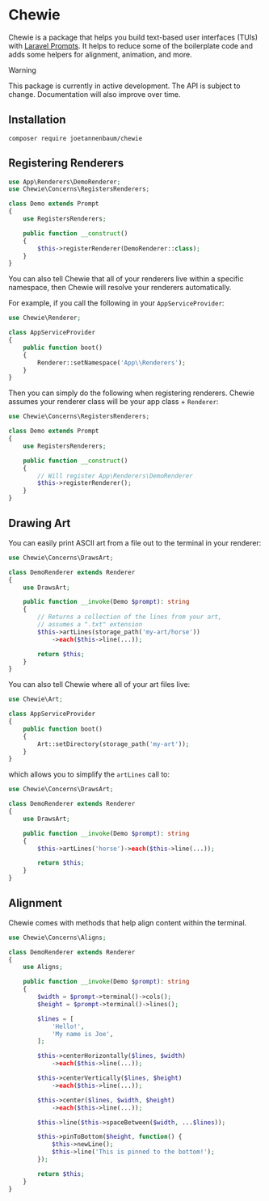 # Chewie

Chewie is a package that helps you build text-based user interfaces (TUIs) with [Laravel Prompts](https://laravel.com/docs/prompts). It helps to reduce some of the boilerplate code and adds some helpers for alignment, animation, and more.

> [!WARNING]
> This package is currently in active development. The API is subject to change. Documentation will also improve over time.

## Installation

```
composer require joetannenbaum/chewie
```

## Registering Renderers

```php
use App\Renderers\DemoRenderer;
use Chewie\Concerns\RegistersRenderers;

class Demo extends Prompt
{
    use RegistersRenderers;

    public function __construct()
    {
        $this->registerRenderer(DemoRenderer::class);
    }
}
```

You can also tell Chewie that all of your renderers live within a specific namespace, then Chewie will resolve your renderers automatically.

For example, if you call the following in your `AppServiceProvider`:

```php
use Chewie\Renderer;

class AppServiceProvider
{
    public function boot()
    {
        Renderer::setNamespace('App\\Renderers');
    }
}
```

Then you can simply do the following when registering renderers. Chewie assumes your renderer class will be your app class + `Renderer`:

```php
use Chewie\Concerns\RegistersRenderers;

class Demo extends Prompt
{
    use RegistersRenderers;

    public function __construct()
    {
        // Will register App\Renderers\DemoRenderer
        $this->registerRenderer();
    }
}
```

## Drawing Art

You can easily print ASCII art from a file out to the terminal in your renderer:

```php
use Chewie\Concerns\DrawsArt;

class DemoRenderer extends Renderer
{
    use DrawsArt;

    public function __invoke(Demo $prompt): string
    {
        // Returns a collection of the lines from your art,
        // assumes a ".txt" extension
        $this->artLines(storage_path('my-art/horse'))
            ->each($this->line(...));

        return $this;
    }
}
```

You can also tell Chewie where all of your art files live:

```php
use Chewie\Art;

class AppServiceProvider
{
    public function boot()
    {
        Art::setDirectory(storage_path('my-art'));
    }
}
```

which allows you to simplify the `artLines` call to:

```php
use Chewie\Concerns\DrawsArt;

class DemoRenderer extends Renderer
{
    use DrawsArt;

    public function __invoke(Demo $prompt): string
    {
        $this->artLines('horse')->each($this->line(...));

        return $this;
    }
}
```

## Alignment

Chewie comes with methods that help align content within the terminal.

```php
use Chewie\Concerns\Aligns;

class DemoRenderer extends Renderer
{
    use Aligns;

    public function __invoke(Demo $prompt): string
    {
        $width = $prompt->terminal()->cols();
        $height = $prompt->terminal()->lines();

        $lines = [
            'Hello!',
            'My name is Joe',
        ];

        $this->centerHorizontally($lines, $width)
            ->each($this->line(...));

        $this->centerVertically($lines, $height)
            ->each($this->line(...));

        $this->center($lines, $width, $height)
            ->each($this->line(...));

        $this->line($this->spaceBetween($width, ...$lines));

        $this->pinToBottom($height, function() {
            $this->newLine();
            $this->line('This is pinned to the bottom!');
        });

        return $this;
    }
}
```
